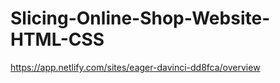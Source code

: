 # Slicing-Online-Shop-Website-HTML-CSS

https://app.netlify.com/sites/eager-davinci-dd8fca/overview
